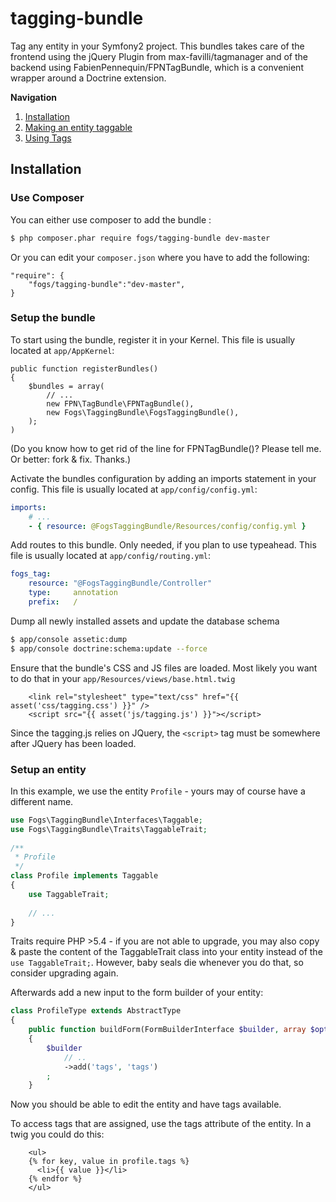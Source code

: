 tagging-bundle
==============

Tag any entity in your Symfony2 project. This bundles takes care of the 
frontend using the jQuery Plugin from max-favilli/tagmanager and of the
backend using FabienPennequin/FPNTagBundle, which is a convenient 
wrapper around a Doctrine extension.

**Navigation**

1. [Installation](#installation)
2. [Making an entity taggable](#taggable-entity)
3. [Using Tags](#using-tags)

<a name="installation"></a>

## Installation

### Use Composer

You can either use composer to add the bundle :

``` sh
$ php composer.phar require fogs/tagging-bundle dev-master
```

Or you can edit your `composer.json` where you have to add the following:

    "require": {
        "fogs/tagging-bundle":"dev-master",
    }

### Setup the bundle

To start using the bundle, register it in your Kernel. This file is usually located at `app/AppKernel`:

    public function registerBundles()
    {
        $bundles = array(
            // ...
            new FPN\TagBundle\FPNTagBundle(),
            new Fogs\TaggingBundle\FogsTaggingBundle(),
        );
    )

(Do you know how to get rid of the line for FPNTagBundle()? Please tell me. Or better: fork & fix. Thanks.)

Activate the bundles configuration by adding an imports statement in your config. This file is usually located at `app/config/config.yml`:

``` yaml
imports:
	# ...
    - { resource: @FogsTaggingBundle/Resources/config/config.yml }
```

Add routes to this bundle. Only needed, if you plan to use typeahead. This file is usually located at `app/config/routing.yml`:

``` yaml
fogs_tag:
    resource: "@FogsTaggingBundle/Controller"
    type:     annotation
    prefix:   /
```

Dump all newly installed assets and update the database schema

``` sh
$ app/console assetic:dump
$ app/console doctrine:schema:update --force
```

Ensure that the bundle's CSS and JS files are loaded. Most likely you want to do that in your `app/Resources/views/base.html.twig`

``` twig
	<link rel="stylesheet" type="text/css" href="{{ asset('css/tagging.css') }}" />
	<script src="{{ asset('js/tagging.js') }}"></script>
```

Since the tagging.js relies on JQuery, the `<script>` tag must be somewhere after JQuery has been loaded.

### Setup an entity

In this example, we use the entity `Profile` - yours may of course have a different name.

``` php
use Fogs\TaggingBundle\Interfaces\Taggable;
use Fogs\TaggingBundle\Traits\TaggableTrait;
 
/**
 * Profile
 */
class Profile implements Taggable
{
	use TaggableTrait;
	
	// ...
}
```

Traits require PHP >5.4 - if you are not able to upgrade, you may also copy & paste the content of the TaggableTrait class into your entity instead of the `use TaggableTrait;`. However, baby seals die whenever you do that, so consider upgrading again.

Afterwards add a new input to the form builder of your entity:

``` php
class ProfileType extends AbstractType
{
    public function buildForm(FormBuilderInterface $builder, array $options)
    {
        $builder
            // ..
            ->add('tags', 'tags')
        ;
    }
```

Now you should be able to edit the entity and have tags available.

To access tags that are assigned, use the tags attribute of the entity. In a twig you could do this:

``` twig
	<ul>
	{% for key, value in profile.tags %}
	  <li>{{ value }}</li>
	{% endfor %} 
	</ul>
```

